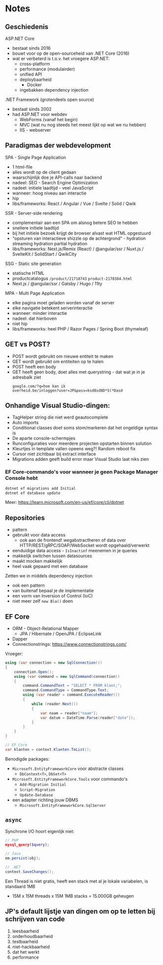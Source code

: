 # Notes

## Geschiedenis

ASP.NET Core
- bestaat sinds 2016
- bouwt voor op de open-sourceheid van .NET Core (2016)
- wat er verbeterd is t.o.v. het vroegere ASP.NET:
  - cross-platform
  - performance (modulairder)
  - unified API
  - deploybaarheid 
    - Docker
  - ingebakken dependency injection

.NET Framework (grotendeels open source)
- bestaat sinds 2002
- had ASP.NET voor webdev
  - WebForms (vanaf het begin)
  - MVC (wat nu nog steeds het meest lijkt op wat we nu hebben)
  - IIS - webserver


## Paradigmas der webdevelopment

SPA - Single Page Application
- 1 html-file
- alles wordt op de client gedaan
- waarschijnlijk doe je API-calls naar backend
- nadeel: SEO - Search Engine Optimization
- nadeel: initiele laadtijd - veel JavaScript
- wanneer: hoog niveau aan interactie
- hip
- libs/frameworks: React / Angular / Vue / Svelte / Solid / Qwik

SSR - Server-side rendering
- complementair aan een SPA om alsnog betere SEO te hebben
- snellere initiele laadtijd
- bij het initiele bezoek krijgt de browser alvast wat HTML opgestuurd
- "opsturen van interactieve shizzle op de achtergrond" - hydration  streaming hydration partial hydration
- libs/frameworks: Next.js/Remix (React) / @angular/ssr / Nuxt.js / SvelteKit / SolidStart / QwikCity

SSG - Static site generation
- statische HTML
- productcatalogus   `/product/21718743`   `product-2178384.html`
- Next.js / @angular/ssr / Gatsby / Hugo / 11ty

MPA - Multi Page Application
- elke pagina moet geladen worden vanaf de server
- elke navigatie betekent serverinteractie
- wanneer: minder interactie
- nadeel: dat hierboven
- niet hip
- libs/frameworks: heel PHP / Razor Pages / Spring Boot (thymeleaf)

## GET vs POST?

- POST wordt gebruikt om nieuwe entiteit te maken
- GET wordt gebruikt om entiteiten op te halen
- POST heeft een body
- GET heeft geen body, doet alles met querystring - dat wat je in je adresbalk ziet
  ```text
  google.com/?q=hoe kan ik
  overheid.be/inloggen?user=JP&pass=ksd8sd8D*S(*Dasd
  ```

## Onhandige Visual Studio-dingen:

- TagHelper string die niet werd geautocomplete
- Auto imports
- Conditional classes doet soms stom/markeren dat het ongeldige syntax is
- De aparte console-schermpjes
- Runconfiguraties voor meerdere projecten opstarten binnen solution
- Kleurtjes in template vallen opeens weg?! Random reboot fix
- Cursor niet zichtbaar bij extract interface
- Migrations adden geeft build error maar Visual Studio laat niks zien

### EF Core-commando's voor wanneer je geen Package Manager Console hebt

```sh
dotnet ef migrations add Initial
dotnet ef database update
```
Meer: https://learn.microsoft.com/en-us/ef/core/cli/dotnet

## Repositories

- pattern
- gebruikt voor data access
  - ook aan de frontend! wegabstractheren of data over HTTP/REST/gRPC/SOAP/WebSocket wordt opgehaald/verwerkt
- eenduidige data access - `IsInactief` meenemen in je queries
- makkelijk switchen tussen datasources
- maakt mocken makkelijk
- heel vaak gepaard met een database

Zetten we in middels dependency injection
- ook een pattern
- van buitenaf bepaal je de implementatie
- een vorm van Inversion of Control (IoC)
- niet meer zelf `new Bla()` doen

## EF Core

- ORM - Object-Relational Mapper
  - JPA / Hibernate / OpenJPA / EclipseLink
- Dapper
- Connectionstrings: https://www.connectionstrings.com/

Vroeger:
```cs
using (var connection = new SqlConnection())
{
	connection.Open();
	using (var command = new SqlCommand(connection))
	{
		command.CommandText = "SELECT * FROM klant;";
		command.CommandType = CommandType.Text;
		using (var reader = command.ExecuteReader())
		{
			while (reader.Next())
			{
				var naam = reader["naam"];
				var datum = DateTime.Parse(reader["date"]);
			}
		}
	}
}
```
```cs
// EF Core
var klanten = context.Klanten.ToList();
```

Benodigde packages:
- `Microsoft.EntityFrameworkCore` voor abstracte classes
  - `DbContext<T>`, `DbSet<T>`
- `Microsoft.EntityFrameworkCore.Tools` voor commando's
  - `Add-Migration Initial`
  - `Script-Migration`
  - `Update-Database`
- een adapter richting jouw DBMS
  - `Microsoft.EntityFrameworkCore.SqlServer`

## `async`

Synchrone I/O hoort eigenlijk niet:

```php
// PHP
mysql_query($query);
```
```java
// Java
em.persist(obj);
```
```cs
// .NET
context.SaveChanges();
```

Een Thread is niet gratis, heeft een stack met al je lokale variabelen, is standaard 1MB
- 15M x 15M threads x 15M 1MB stacks = 15.000GB geheugen

## JP's default lijstje van dingen om op te letten bij schrijven van code

1. leesbaarheid
2. onderhoudbaarheid
3. testbaarheid
4. niet-hackbaarheid
5. dat het werkt
6. performance

